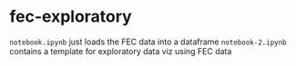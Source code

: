 # fec-exploratory

`notebook.ipynb` just loads the FEC data into a dataframe
`notebook-2.ipynb` contains a template for exploratory data viz using FEC data